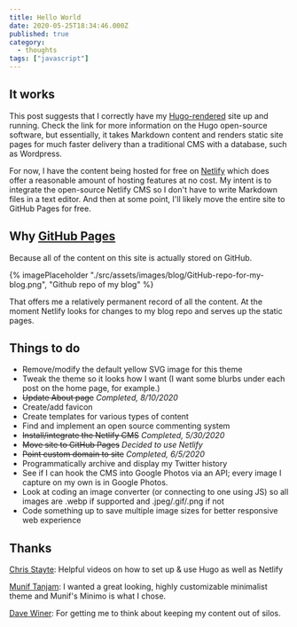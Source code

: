 ```yaml
---
title: Hello World
date: 2020-05-25T18:34:46.000Z
published: true
category:
  - thoughts
tags: ["javascript"]
---
```

## It works ##

This post suggests that I correctly have my [Hugo-rendered](https://gohugo.io) site up and running. Check the link for more information on the Hugo open-source software, but essentially, it takes Markdown content and renders static site pages for much faster delivery than a traditional CMS with a database, such as Wordpress.

For now, I have the content being hosted for free on [Netlify](https://www.netlify.com) which does offer a reasonable amount of hosting features at no cost. My intent is to integrate the open-source Netlify CMS so I don't have to write Markdown files in a text editor. And then at some point, I'll likely move the entire site to GitHub Pages for free.

## Why [GitHub Pages](https://pages.github.com/) #####

Because all of the content on this site is actually stored on GitHub.

{% imagePlaceholder "./src/assets/images/blog/GitHub-repo-for-my-blog.png", "Github repo of my blog" %}

That offers me a relatively permanent record of all the content. At the moment Netlify looks for changes to my blog repo and serves up the static pages.

## Things to do #####

* Remove/modify the default yellow SVG image for this theme
* Tweak the theme so it looks how I want (I want some blurbs under each post on the home page, for example.)
* ~~Update About page~~ *Completed, 8/10/2020*
* Create/add favicon
* Create templates for various types of content
* Find and implement an open source commenting system
* ~~Install/integrate the Netlify CMS~~ *Completed, 5/30/2020*
* ~~Move site to GitHub Pages~~ *Decided to use Netlify*
* ~~Point custom domain to site~~ *Completed, 6/5/2020*
* Programmatically archive and display my Twitter history
* See if I can hook the CMS into Google Photos via an API; every image I capture on my own is in Google Photos.
* Look at coding an image converter (or connecting to one using JS) so all images are .webp if supported and .jpeg/.gif/.png if not
* Code something up to save multiple image sizes for better responsive web experience

## Thanks #####

[Chris Stayte](https://blog.chrisstayte.com): Helpful videos on how to set up & use Hugo as well as Netlify

[Munif Tanjam](https://minimo.netlify.app/): I wanted a great looking, highly customizable minimalist theme and Munif's Minimo is what I chose.

[Dave Winer](http://scripting.com): For getting me to think about keeping my content out of silos.
